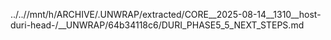 ../..//mnt/h/ARCHIVE/.UNWRAP/extracted/CORE__2025-08-14__1310__host-duri-head-/__UNWRAP/64b34118c6/DURI_PHASE5_5_NEXT_STEPS.md